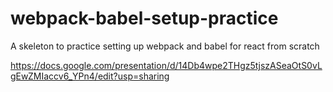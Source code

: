 # webpack-babel-setup-practice
A skeleton to practice setting up webpack and babel for react from scratch

https://docs.google.com/presentation/d/14Db4wpe2THgz5tjszASeaOtS0vLgEwZMIaccv6_YPn4/edit?usp=sharing